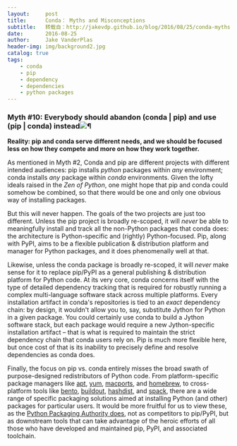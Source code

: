 ```yaml
---
layout:     post
title:      Conda： Myths and Misconceptions
subtitle:   转载自：http://jakevdp.github.io/blog/2016/08/25/conda-myths-and-misconceptions/
date:       2016-08-25
author:     Jake VanderPlas
header-img: img/background2.jpg
catalog: true
tags:
    - conda
    - pip
    - dependency
    - dependencies
    - python packages
---
```


### Myth #10: Everybody should abandon (conda | pip) and use (pip | conda) instead![¶](http://jakevdp.github.io/blog/2016/08/25/conda-myths-and-misconceptions#Myth-#10:-Everybody-should-abandon-(conda-|-pip)-and-use-(pip-|-conda)-instead!)

**Reality: pip and conda serve different needs, and we should be focused less on how they compete and more on how they work together.**

As mentioned in Myth #2, Conda and pip are different projects with different intended audiences: pip installs *python* packages within *any* environment; conda installs *any* package within *conda* environments. Given the lofty ideals raised in the *Zen of Python*, one might hope that pip and conda could somehow be combined, so that there would be one and only one obvious way of installing packages.

But this will never happen. The goals of the two projects are just too different. Unless the pip project is broadly re-scoped, it will *never* be able to meaningfully install and track all the non-Python packages that conda does: the architecture is Python-specific and (rightly) Python-focused. Pip, along with PyPI, aims to be a flexible publication & distribution platform and manager for Python packages, and it does phenomenally well at that.

Likewise, unless the conda package is broadly re-scoped, it will *never* make sense for it to replace pip/PyPI as a general publishing & distribution platform for Python code.
At its very core, conda concerns itself with the type of detailed dependency tracking that is required for robustly running a complex multi-language software stack across multiple platforms.
Every installation artifact in conda's repositories is tied to an *exact* dependency chain: by design, it wouldn't allow you to, say, substitute Jython for Python in a given package.
You could certainly use conda to build a Jython software stack, but each package would require a new Jython-specific installation artifact – that is what is required to maintain the strict dependency chain that conda users rely on. Pip is much more flexible here, but once cost of that is its inability to precisely define and resolve dependencies as conda does.

Finally, the focus on pip vs. conda entirely misses the broad swath of purpose-designed redistributors of Python code. From platform-specific package managers like [apt](https://wiki.debian.org/Apt), [yum](http://www.linuxcommand.org/man_pages/yum8.html), [macports](https://www.macports.org/), and [homebrew](http://brew.sh/), to cross-platform tools like [bento](http://cournape.github.io/Bento), [buildout](http://www.buildout.org/en/latest), [hashdist](http://hashdist.readthedocs.io/en/latest), and [spack](http://software.llnl.gov/spack), there are a wide range of specific packaging solutions aimed at installing Python (and other) packages for particular users.
It would be more fruitful for us to view these, as the [Python Packaging Authority does](https://packaging.python.org/key_projects), not as competitors to pip/PyPI, but as downstream tools that can take advantage of the heroic efforts of all those who have developed and maintained pip, PyPI, and associated toolchain.
